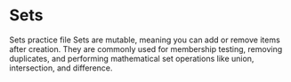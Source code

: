 # Sets
Sets practice file
Sets are mutable, meaning you can add or remove items after creation. They are commonly used for membership testing, removing duplicates, and performing mathematical set operations like union, intersection, and difference.
